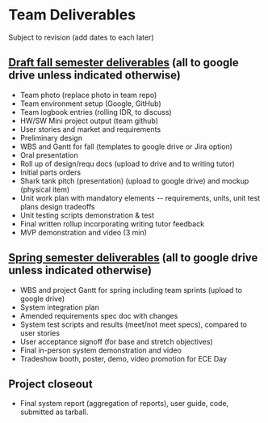 # Team Deliverables
Subject to revision (add dates to each later)


## [Draft fall semester deliverables](https://drive.google.com/drive/folders/1ezv4WAZngdlgK85lX4L6MdVvFKo64H5H?usp=share_link) (all to google drive unless indicated otherwise)
- Team photo (replace photo in team repo)
- Team environment setup (Google, GitHub)
- Team logbook entries (rolling IDR, to discuss)
- HW/SW Mini project output (team github)
- User stories and market and requirements
- Preliminary design 
- WBS and Gantt for fall (templates to google drive or Jira option)
- Oral presentation
- Roll up of design/requ docs (upload to drive and to writing tutor)
- Initial parts orders
- Shark tank pitch (presentation) (upload to google drive) and mockup (physical item)
- Unit work plan with mandatory elements -- requirements, units, unit test plans design tradeoffs
- Unit testing scripts demonstration & test
- Final written rollup incorporating writing tutor feedback 
- MVP demonstration and video (3 min) 

## [Spring semester deliverables](https://drive.google.com/drive/folders/1A4c_QvmA7PxdlVH22XddnKPSGJT_GDOS?usp=share_link) (all to google drive unless indicated otherwise)
- WBS and project Gantt for spring including team sprints (upload to google drive)
- System integration plan 
- Amended requirements spec doc with changes
- System test scripts and results (meet/not meet specs), compared to user stories
- User acceptance signoff (for base and stretch objectives)
- Final in-person system demonstration and video
- Tradeshow booth, poster, demo, video promotion for ECE Day

## Project closeout
- Final system report (aggregation of reports), user guide, code, submitted as tarball.
